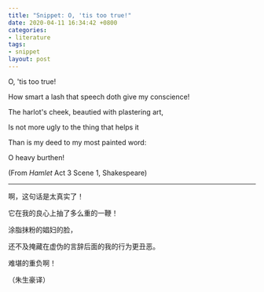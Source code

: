 ```yaml
---
title: "Snippet: O, 'tis too true!"
date: 2020-04-11 16:34:42 +0800
categories:
- literature
tags:
- snippet
layout: post
---
```


O, \'tis too true!

How smart a lash that speech doth give my conscience!

The harlot\'s cheek, beautied with plastering art,

Is not more ugly to the thing that helps it

Than is my deed to my most painted word:

O heavy burthen!

(From *Hamlet* Act 3 Scene 1, Shakespeare)

---

啊，这句话是太真实了！

它在我的良心上抽了多么重的一鞭！

涂脂抹粉的娼妇的脸，

还不及掩藏在虚伪的言辞后面的我的行为更丑恶。

难堪的重负啊！

（朱生豪译）

